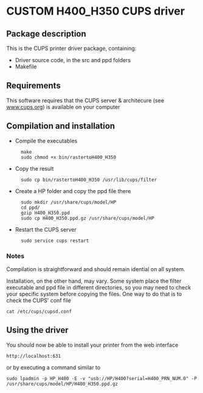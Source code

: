 # CUSTOM H400_H350 CUPS driver

## Package description

This is the CUPS printer driver package, containing:

- Driver source code, in the src and ppd folders
- Makefile


## Requirements

This software requires that the CUPS server & architecure (see www.cups.org) is 
available on your computer


## Compilation and installation

- Compile the executables

        make
        sudo chmod +x bin/rastertoH400_H350


- Copy the result 

        sudo cp bin/rastertoH400_H350 /usr/lib/cups/filter


- Create a HP folder and copy the ppd file there

        sudo mkdir /usr/share/cups/model/HP
        cd ppd/
        gzip H400_H350.ppd
        sudo cp H400_H350.ppd.gz /usr/share/cups/model/HP


- Restart the CUPS server

        sudo service cups restart


### Notes

Compilation is straightforward and should remain idential on all system.

Installation, on the other hand, may vary. Some system place the filter executable and ppd file in different directories, so you may need to check your specific system before copying the files. One way to do that is to check the CUPS' conf file

    cat /etc/cups/cupsd.conf 

## Using the driver

You should now be able to install your printer from the web interface

    http://localhost:631

or by executing a command similar to

    sudo lpadmin -p HP_H400 -E -v "usb://HP/H400?serial=H400_PRN_NUM.0" -P /usr/share/cups/model/HP/H400_H350.ppd.gz
